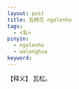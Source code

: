 ```yaml
---     
layout: post    
title: 瓦楞花 ngolenho          
tags:    
  - <名>    
pinyin:        
  - ngolenho    
  - walenghua         
keyword:      
---    
```


【释义】 瓦松。    

